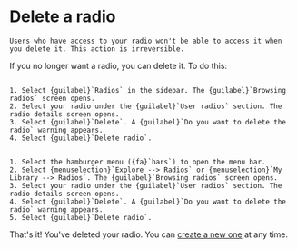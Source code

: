 # Delete a radio

```{warning}
Users who have access to your radio won't be able to access it when you delete it. This action is irreversible.
```

If you no longer want a radio, you can delete it. To do this:

```{tabbed} Desktop

1. Select {guilabel}`Radios` in the sidebar. The {guilabel}`Browsing radios` screen opens.
2. Select your radio under the {guilabel}`User radios` section. The radio details screen opens.
3. Select {guilabel}`Delete`. A {guilabel}`Do you want to delete the radio` warning appears.
4. Select {guilabel}`Delete radio`.

```

```{tabbed} Mobile

1. Select the hamburger menu ({fa}`bars`) to open the menu bar.
2. Select {menuselection}`Explore --> Radios` or {menuselection}`My Library --> Radios`. The {guilabel}`Browsing radios` screen opens.
3. Select your radio under the {guilabel}`User radios` section. The radio details screen opens.
4. Select {guilabel}`Delete`. A {guilabel}`Do you want to delete the radio` warning appears.
5. Select {guilabel}`Delete radio`.

```

That's it! You've deleted your radio. You can [create a new one](create_radio.md) at any time.
